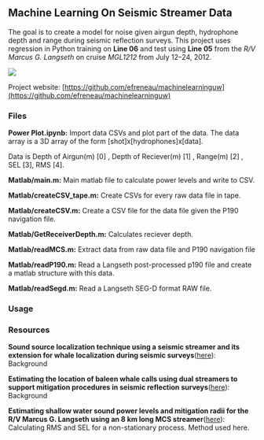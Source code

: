 ## Machine Learning On Seismic Streamer Data ##

The goal is to create a model for noise given airgun depth, hydrophone depth and range during seismic reflection surveys. This project uses regression in Python training on **Line 06** and test using **Line 05** from the *R/V Marcus G. Langseth* on cruise *MGL1212* from July 12–24, 2012.

![](https://i.imgur.com/Xthvue9.png)

Project website: ​[https://github.com/efreneau/machinelearninguw](https://github.com/efreneau/machinelearninguw)

### Files ###

**Power Plot.ipynb:** Import data CSVs and plot part of the data. The data array is a 3D array of the form [shot]x[hydrophones]x[data]. 

Data is Depth of Airgun(m) [0] , Depth of Reciever(m) [1] , Range(m) [2] , SEL [3], RMS [4].

**Matlab/main.m:** Main matlab file to calculate power levels and write to CSV.

**Matlab/createCSV_tape.m:** Create CSVs for every raw data file in tape.

**Matlab/createCSV.m:** Create a CSV file for the data file given the P190 navigation file.

**Matlab/GetReceiverDepth.m:** Calculates reciever depth.

**Matlab/readMCS.m:** Extract data from raw data file and P190 navigation file

**Matlab/readP190.m:** Read a Langseth post-processed p190 file and create a matlab structure with this data.

**Matlab/readSegd.m:** Read a Langseth SEG-D format RAW file.

### Usage ###

### Resources ###

**Sound source localization technique using a seismic streamer
and its extension for whale localization during seismic surveys**([here](https://github.com/efreneau/machinelearninguw/blob/master/Relevant%20Papers/Abadi_et_al_2015.pdf)): Background

**Estimating the location of baleen whale calls
using dual streamers to support mitigation
procedures in seismic reflection surveys**([here](https://github.com/efreneau/machinelearninguw/blob/master/Relevant%20Papers/Abadi_et_al_2017.pdf)): Background

**Estimating shallow water sound power levels and mitigation
radii for the R/V Marcus G. Langseth using an 8 km long MCS
streamer**([here](https://github.com/efreneau/machinelearninguw/blob/master/Relevant%20Papers/Crone_et%20al_2014_Estimating%20shallow%20water%20sound%20power%20levels%20and%20mitigation.pdf)): Calculating RMS and SEL for a non-stationary process. Method used here.
